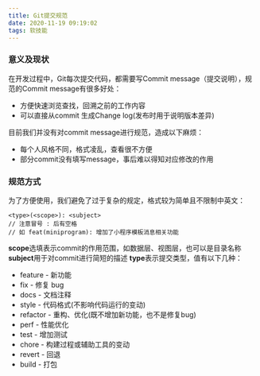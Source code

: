 ```yaml
---
title: Git提交规范
date: 2020-11-19 09:19:02
tags: 软技能
---
```

### 意义及现状

在开发过程中，Git每次提交代码，都需要写Commit message（提交说明），规范的Commit message有很多好处：

- 方便快速浏览查找，回溯之前的工作内容
- 可以直接从commit 生成Change log(发布时用于说明版本差异)

目前我们并没有对commit message进行规范，造成以下麻烦：

- 每个人风格不同，格式凌乱，查看很不方便
- 部分commit没有填写message，事后难以得知对应修改的作用

### 规范方式
为了方便使用，我们避免了过于复杂的规定，格式较为简单且不限制中英文：
```
<type>(<scope>): <subject>
// 注意冒号 : 后有空格
// 如 feat(miniprogram): 增加了小程序模板消息相关功能
```
**scope**选填表示commit的作用范围，如数据层、视图层，也可以是目录名称 **subject**用于对commit进行简短的描述 **type**表示提交类型，值有以下几种：
- feature - 新功能
- fix - 修复 bug
- docs - 文档注释
- style - 代码格式(不影响代码运行的变动)
- refactor - 重构、优化(既不增加新功能，也不是修复bug)
- perf - 性能优化
- test - 增加测试
- chore - 构建过程或辅助工具的变动
- revert - 回退
- build - 打包
